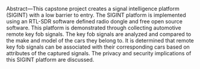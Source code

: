 Abstract—This capstone project creates a signal intelligence platform (SIGINT) with a low barrier to entry. The SIGINT platform is implemented using an RTL-SDR software defined radio dongle and free open source software. This platform is demonstrated through collecting automotive remote key fob signals. The key fob signals are analyzed and compared to the make and model of the cars they belong to. It is determined that remote key fob signals can be associated with their corresponding cars based on attributes of the captured signals. The privacy and security implications of this SIGINT platform are discussed.

